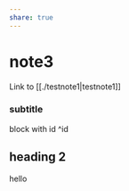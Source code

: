```yaml
---
share: true
---
```


# note3

Link to [[./testnote1|testnote1]]

### subtitle
block with id ^id

## heading 2
hello